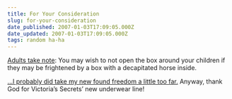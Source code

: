 ```yaml
---
title: For Your Consideration
slug: for-your-consideration
date_published: 2007-01-03T17:09:05.000Z
date_updated: 2007-01-03T17:09:05.000Z
tags: random ha-ha
---
```


[Adults take note](http://www.entertainmentearth.com/prodinfo.asp?number=HFR76471): You may wish to not open the box around your children if they may be frightened by a box with a decapitated horse inside.

[…I probably did take my new found freedom a little too far.](https://web.archive.org/web/20061224054131/http://www.britneyspears.com/images/graphic-main.jpg) Anyway, thank God for Victoria’s Secrets’ new underwear line!

